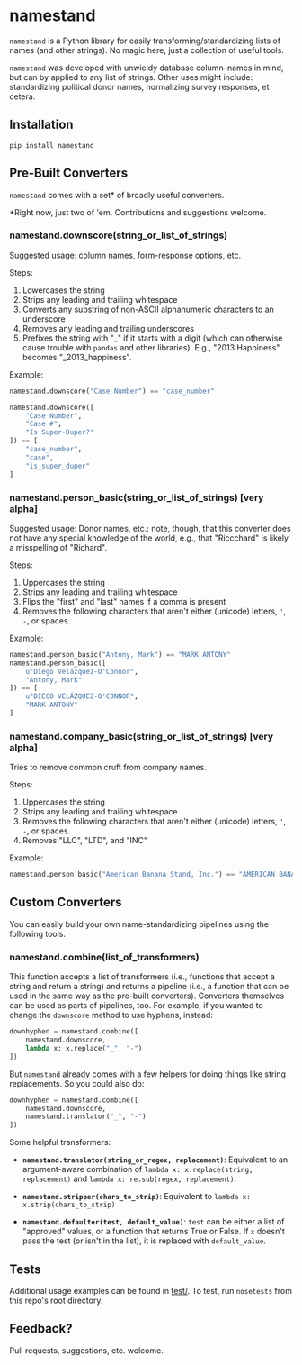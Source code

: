 # namestand

`namestand` is a Python library for easily transforming/standardizing lists of names (and other strings). No magic here, just a collection of useful tools.

`namestand` was developed with unwieldy database column–names in mind, but can by applied to any list of strings. Other uses might include: standardizing political donor names, normalizing survey responses, et cetera.

## Installation

```
pip install namestand
```

## Pre-Built Converters

`namestand` comes with a set* of broadly useful converters.

*Right now, just two of 'em. Contributions and suggestions welcome.

### namestand.downscore(string_or_list_of_strings)

Suggested usage: column names, form-response options, etc.

Steps:

1. Lowercases the string
2. Strips any leading and trailing whitespace
3. Converts any substring of non-ASCII alphanumeric characters to an underscore
4. Removes any leading and trailing underscores
5. Prefixes the string with "_" if it starts with a digit (which can otherwise cause trouble with `pandas` and other libraries). E.g., "2013 Happiness" becomes "_2013_happiness".

Example:

```python
namestand.downscore("Case Number") == "case_number"

namestand.downscore([
    "Case Number",
    "Case #",
    "Is Super-Duper?"
]) == [
    "case_number",
    "case",
    "is_super_duper"
]
```

### namestand.person_basic(string_or_list_of_strings) [very alpha]

Suggested usage: Donor names, etc.; note, though, that this converter does not have any special knowledge of the world, e.g., that "Riccchard" is likely a misspelling of "Richard".

Steps:

1. Uppercases the string
2. Strips any leading and trailing whitespace
3. Flips the "first" and "last" names if a comma is present
4. Removes the following characters that aren't either (unicode) letters, `'`, `-`, or spaces.

Example:

```python
namestand.person_basic("Antony, Mark") == "MARK ANTONY"
namestand.person_basic([
    u"Diego Velázquez-O'Connor",
    "Antony, Mark"
]) == [
    u"DIEGO VELÁZQUEZ-O'CONNOR",
    "MARK ANTONY"
]
```
### namestand.company_basic(string_or_list_of_strings) [very alpha]

Tries to remove common cruft from company names.

Steps:

1. Uppercases the string
2. Strips any leading and trailing whitespace
3. Removes the following characters that aren't either (unicode) letters, `'`, `-`, or spaces.
4. Removes "LLC", "LTD", and "INC"

Example:

```python
namestand.person_basic("American Banana Stand, Inc.") == "AMERICAN BANANA STAND"
```

## Custom Converters

You can easily build your own name-standardizing pipelines using the following tools.

### namestand.combine(list_of_transformers)

This function accepts a list of transformers (i.e., functions that accept a string and return a string) and returns a pipeline (i.e., a function that can be used in the same way as the pre-built converters). Converters themselves can be used as parts of pipelines, too. For example, if you wanted to change the `downscore` method to use hyphens, instead:

```python
downhyphen = namestand.combine([
    namestand.downscore,
    lambda x: x.replace("_", "-")
])
```

But `namestand` already comes with a few helpers for doing things like string replacements. So you could also do:

```python
downhyphen = namestand.combine([
    namestand.downscore,
    namestand.translator("_", "-")
])
```

Some helpful transformers:

- __`namestand.translator(string_or_regex, replacement)`__: Equivalent to an argument-aware combination of `lambda x: x.replace(string, replacement)` and `lambda x: re.sub(regex, replacement)`.

- __`namestand.stripper(chars_to_strip)`__: Equivalent to `lambda x: x.strip(chars_to_strip)`

- __`namestand.defaulter(test, default_value)`__: `test` can be either a list of "approved" values, or a function that returns True or False. If `x` doesn't pass the test (or isn't in the list), it is replaced with `default_value`.

## Tests

Additional usage examples can be found in [test/](test/). To test, run `nosetests` from this repo's root directory.

## Feedback?

Pull requests, suggestions, etc. welcome.
